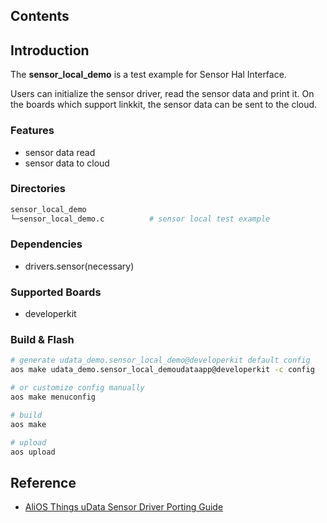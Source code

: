 ## Contents

## Introduction

The **sensor\_local\_demo** is a test example for Sensor Hal Interface.

Users can initialize the sensor driver, read the sensor data and print it. On the boards which support linkkit, the sensor data can be sent to the cloud.

### Features

- sensor data read
- sensor data to cloud

### Directories

```sh
sensor_local_demo
└─sensor_local_demo.c          # sensor local test example
```

### Dependencies

- drivers.sensor(necessary)

### Supported Boards

- developerkit

### Build & Flash

```sh
# generate udata_demo.sensor_local_demo@developerkit default config
aos make udata_demo.sensor_local_demoudataapp@developerkit -c config

# or customize config manually
aos make menuconfig

# build
aos make

# upload
aos upload
```


## Reference

- [AliOS Things uData Sensor Driver Porting Guide](https://github.com/alibaba/AliOS-Things/wiki/AliOS-Things-uData-Sensor-Driver-Porting-Guide)
